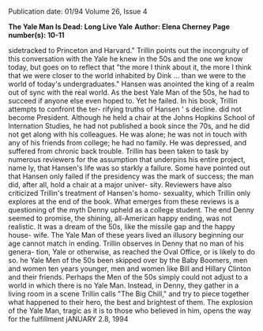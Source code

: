 Publication date: 01/94
Volume 26, Issue 4

**The Yale Man Is Dead: Long Live Yale**
**Author: Elena Cherney**
**Page number(s): 10-11**

sidetracked to Princeton and 
Harvard." 
Trillin points out the incongruity of 
this conversation with the Yale he knew 
in the 50s and the one we know today, 
but goes on to reflect that "the more I 
think about it, the more I think that we 
were closer to the world inhabited by 
Dink ... than we were to the world of 
today's undergraduates." 
Hansen was anointed the king of a 
realm out of sync with the real world. 
As the best Yale Man of the 50s, he 
had to succeed if anyone else even 
hoped to. Yet he failed. In his 
book, Trillin attempts 
to confront the ter-
rifying truths of 
Hansen ' s 
decline. 
did not become 
President. Although 
he held a chair at the Johns 
Hopkins School of lnternation 
Studies, he had not published a book 
since the 70s, and he did not get along 
with his colleagues. He was alone; he 
was not in touch with any of his friends 
from college; he had no family. He was 
depressed, and suffered from chronic 
back trouble. 
Trillin has been taken to task by 
numerous reviewers for the assumption 
that underpins his entire project, name 
ly, that Hansen's life was so starkly a 
failure. Some have pointed out that 
Hansen only failed if the presidency 
was the mark of success; the man did, 
after all, hold a chair at a major univer-
sity. Reviewers have also criticized 
Trillin's treatment of Hansen's homo-
sexuality, which Trillin only explores at 
the end of the book. 
What emerges from these reviews 
is a questioning of the myth Denny 
upheld as a college student. The end 
Denny seemed to promise, the shining, 
all-American happy ending, was not 
realistic. It was a dream of the 50s, like 
the missile gap and the happy house-
wife. The Yale Man of these years lived 
an illusory beginning our age cannot 
match in ending. 
Trillin observes in 
Denny that no man 
of his genera-
tion, Yale or 
otherwise, 
as 
reached 
the Oval Office, 
or is likely to do so. 
he Yale Men of the 50s 
been skipped over by the Baby 
Boomers, men and women ten years 
younger, men and women like Bill and 
Hillary Clinton and their friends. 
Perhaps the Men of the 50s simply 
could not adjust to a world in which 
there is no Yale Man. Instead, in Denny, 
they gather in a living room in a scene 
Trillin calls "The Big Chill," and try to 
piece together what happened to their 
hero, the best and brightest of them. 
The explosion of the Yale Man, 
tragic as it is to those who believed in 
him, opens the way for the fulfillment 
jANUARY 2.8, 1994